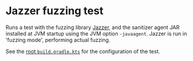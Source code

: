 # Jazzer fuzzing test

Runs a test with the fuzzing library [Jazzer](https://github.com/CodeIntelligenceTesting/jazzer), and the sanitizer agent JAR installed at JVM startup using the JVM option `-javaagent`.
Jazzer is run in 'fuzzing mode', performing actual fuzzing.

See the [root `build.gradle.kts`](/build.gradle.kts) for the configuration of the test.

